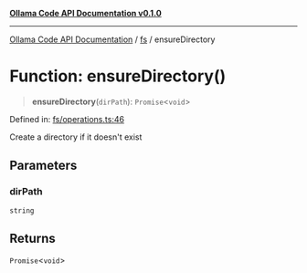 [**Ollama Code API Documentation v0.1.0**](../../README.md)

***

[Ollama Code API Documentation](../../modules.md) / [fs](../README.md) / ensureDirectory

# Function: ensureDirectory()

> **ensureDirectory**(`dirPath`): `Promise`\<`void`\>

Defined in: [fs/operations.ts:46](https://github.com/erichchampion/ollama-code/blob/183876b4797e673d6e7563c8838e3394af95f5a5/ollama-code/src/fs/operations.ts#L46)

Create a directory if it doesn't exist

## Parameters

### dirPath

`string`

## Returns

`Promise`\<`void`\>
